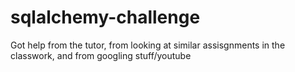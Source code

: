# sqlalchemy-challenge
Got help from the tutor, from looking at similar assisgnments in the classwork, and from googling stuff/youtube
